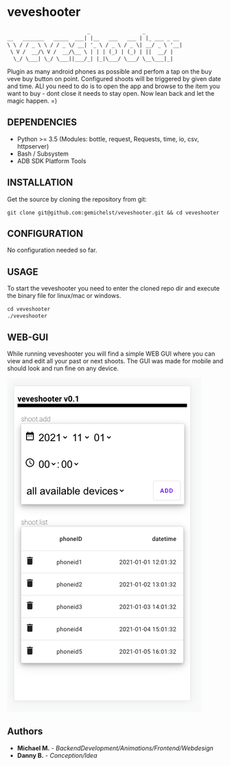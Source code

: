 # veveshooter
```
                          _                 _            
__   _______   _____  ___| |__   ___   ___ | |_ ___ _ __ 
\ \ / / _ \ \ / / _ \/ __| '_ \ / _ \ / _ \| __/ _ \ '__|
 \ V /  __/\ V /  __/\__ \ | | | (_) | (_) | ||  __/ |   
  \_/ \___| \_/ \___||___/_| |_|\___/ \___/ \__\___|_|

```
Plugin as many android phones as possible and perfom a tap on the buy veve buy button on point.
Configured shoots will be triggered by given date and time.
ALl you need to do is to open the app and browse to the item you want to buy - dont close it needs to stay open.
Now lean back and let the magic happen. =)

<!-- ![alt text](www/assets/images/logo/midinethub/midinethub_logo_www-blue-white-border@0.25x.png "midiNetHUB Logo") -->

## DEPENDENCIES
+ Python >= 3.5 (Modules: bottle, request, Requests, time, io, csv, httpserver)
+ Bash / Subsystem
+ ADB SDK Platform Tools

## INSTALLATION
Get the source by cloning the repository from git:
```
git clone git@github.com:gemichelst/veveshooter.git && cd veveshooter
```

## CONFIGURATION
No configuration needed so far.

## USAGE
To start the veveshooter you need to enter the cloned repo dir and execute the binary file
for linux/mac or windows. 

```
cd veveshooter
./veveshooter
```

## WEB-GUI
While running veveshooter you will find a simple WEB GUI where you can view and edit
all your past or next shoots. The GUI was made for mobile and should look and run fine on any device.

![alt text](screenshot.png "veveshooter screenshot")


## Authors
* **Michael M.** - *BackendDevelopment/Animations/Frontend/Webdesign*
* **Danny B.** - *Conception/Idea*

